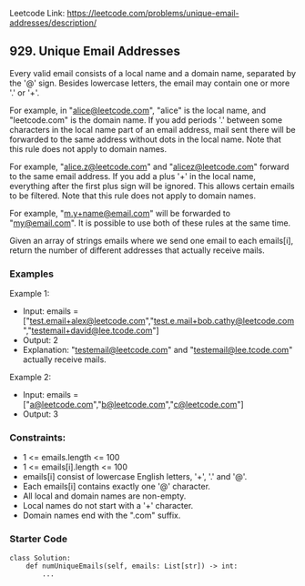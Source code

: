Leetcode Link: https://leetcode.com/problems/unique-email-addresses/description/

## 929. Unique Email Addresses

Every valid email consists of a local name and a domain name, separated by the '@' sign. Besides lowercase letters, the email may contain one or more '.' or '+'.

For example, in "alice@leetcode.com", "alice" is the local name, and "leetcode.com" is the domain name.
If you add periods '.' between some characters in the local name part of an email address, mail sent there will be forwarded to the same address without dots in the local name. Note that this rule does not apply to domain names.

For example, "alice.z@leetcode.com" and "alicez@leetcode.com" forward to the same email address.
If you add a plus '+' in the local name, everything after the first plus sign will be ignored. This allows certain emails to be filtered. Note that this rule does not apply to domain names.

For example, "m.y+name@email.com" will be forwarded to "my@email.com".
It is possible to use both of these rules at the same time.

Given an array of strings emails where we send one email to each emails[i], return the number of different addresses that actually receive mails.

### Examples 

Example 1: 
- Input: emails = ["test.email+alex@leetcode.com","test.e.mail+bob.cathy@leetcode.com","testemail+david@lee.tcode.com"]
- Output: 2
- Explanation: "testemail@leetcode.com" and "testemail@lee.tcode.com" actually receive mails.

Example 2:
- Input: emails = ["a@leetcode.com","b@leetcode.com","c@leetcode.com"]
- Output: 3

### Constraints:

- 1 <= emails.length <= 100
- 1 <= emails[i].length <= 100
- emails[i] consist of lowercase English letters, '+', '.' and '@'.
- Each emails[i] contains exactly one '@' character.
- All local and domain names are non-empty.
- Local names do not start with a '+' character.
- Domain names end with the ".com" suffix.

### Starter Code
```
class Solution:
    def numUniqueEmails(self, emails: List[str]) -> int:
        ...
```